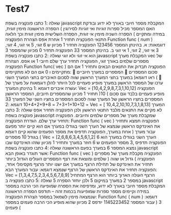 # Test7
שאלה :1
כתבו פונקציה בשפת javascript המקבלת מספר חיובי באורך לא ידוע ובודקת האם המספר מכיל ספרות
זוגיות ואי זוגיות לסירוגין
) הספרה הראשונה מימין זוגית, הספרה השניה מימין אי זוגית, הספרה השלישית מימין זוגית וכך הלאה (
במידה ומתקיים התנאי הפונקציה תחזיר 1 אחרת אפס
הצהרת הפונקציה
Function func ( num )
דוגמאות:
א. בהינתן המספר 123456 הפונקציה תחזיר 1 מכיוון ש 6 זוגי, 5 אי זוגי, 4 זוגי, 3 אי זוגי, 2 זוגי, 1 אי
זוגי
ב. בהינתן המספר 33 הפונקציה תחזיר 0 מכיוון שהמספר 3 הוא אי זוגי ולא זוגי
שאלה :2
כתבו פונקציה בשפת javascript המקבלת מערך vec של מספרים שלמים באורך זוגי, הפונקציה תחזיר
ערך שלם חיובי 1 או אפס.
הצהרת הפונקציה
Function func( vec )
הפונקציה תבדוק את התנאים הבאים ותחזיר 1 אם הם מתקיימים ו 0 אם הם לא מתקיימים:
 המספרים במערך חיוביים
 סכום המספרים במערך בחצי המערך הראשון שווה לסכום האיברים בחצי המערך השני )ראו
דוגמא (
 ערכו של המספר הראשון במערך מופיע פעמיים לכל היותר
להלן דוגמאות על מערך של עשרה איברים
דוגמא :1
בהינתן המערך:
Vec = [10,4,2,9,8,7,3,1,10,12]
הפונקציה תחזיר 1 מכיוון שהמספרים חיובים, המספר הראשון )10 ( מופיע פעמיים בלבד וגם סכום
המספרים בחציו הראשון של המערך שווה לסכום המספרים בחציו השני של המערך
33 = 7+3+1+10+12 = 10+4+2+9+8
דוגמא :2
Vec = [ 10,4,2,10,10,7,3,1,8,13]
המערך לא מקיים את התנאים מלבד התנאי הראשון ולכן הפונקציה תחזיר אפס
שאלה :3
כתבו פונקציה בשפת javascript שמקבלת מערך של מספרים שלמים וחיובים. הפונקציה תחזיר ערך שלם.
הגדרת הפונקציה:
Function func ( vec )
הפונקציה תמצא ותחזיר את האינדקס הראשון שנמצא של הערך השני בגודלו במערך
אם הוא קיים יותר מפעם אחת במערך, הפונקציה תדפיס את מספר הפעמים שהוא קיים
דוגמא ) עבור מערך בגודל 10 מספרים (
Vec = [2,6,8,6,3,4,5,6,1,2]
הערך השני בגודלו במערך הוא 6
הפונקציה תדפיס ,3 מספר הפעמים ש 6 חוזר במערך ותחזיר 1 מכיוון שזהו האינדקס שבו נמצא המספר 6
במערך בפעם הראשונה
שאלה :4
כתבו פונקציה בשפת javascript אשר תוגדר באופן הבא:
Function func ( vec )
הפונקציה מקבלת מערך של מספרים שלמים ומוצאת את רצף המספרים העולים הגדול ביותר ) גדול או
שווה (
הפונקציה תחזיר את האינדקס של תחילת הרצף במערך
אם ישנו יותר מרצף מקסימלי אחד, הפונקציה תחזיר את האינדקס הראשון של הרצף שנמצא
דוגמא:
עבור המערך הבא:
Vec = [1,3,4,7,5,2,3,4,5,6,7,8,9]
הרצף העולה הארוך ביותר הוא הרצף המתחיל במספר 2 במערך במיקום 5 ולכן יוחזר הספרה 5
שאלה :5
כתבו פונקציה ב javascript המקבלת מספר חיובי באורך לא ידוע, ומדפיסה את הספרה שמופיעה הכי
הרבה במספר
במידה וקיימים מספר ספרות שמופיעות בכמות זהה – תודפס הספרה הראשונה שנמצאה מימין לשמאל
במספר
הצהרת הפונקציה:
Function func ( num )
דוגמא:
עבור המספר 1145223452
יודפס 2 מכיוון שהוא מופיע הכי הרבה פעמים במספר ) 3 פעמים ( 
